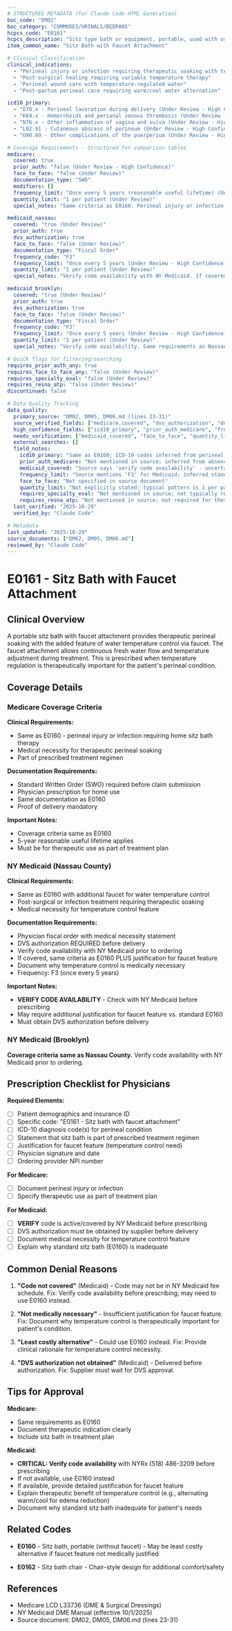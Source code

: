 ```yaml
---
# STRUCTURED METADATA (For Claude Code HTML Generation)
boc_code: "DM02"
boc_category: "COMMODES/URINALS/BEDPANS"
hcpcs_code: "E0161"
hcpcs_description: "Sitz type bath or equipment, portable, used with or without commode, with faucet attachment/s"
item_common_name: "Sitz Bath with Faucet Attachment"

# Clinical Classification
clinical_indications:
  - "Perineal injury or infection requiring therapeutic soaking with temperature control"
  - "Post-surgical healing requiring variable temperature therapy"
  - "Perineal wound care with temperature-regulated water"
  - "Post-partum perineal care requiring warm/cool water alternation"

icd10_primary:
  - "O70.x - Perineal laceration during delivery (Under Review - High Confidence)"
  - "K64.x - Hemorrhoids and perianal venous thrombosis (Under Review - High Confidence)"
  - "N76.x - Other inflammation of vagina and vulva (Under Review - High Confidence)"
  - "L02.91 - Cutaneous abscess of perineum (Under Review - High Confidence)"
  - "O90.89 - Other complications of the puerperium (Under Review - High Confidence)"

# Coverage Requirements - Structured for comparison tables
medicare:
  covered: true
  prior_auth: "false (Under Review - High Confidence)"
  face_to_face: "false (Under Review)"
  documentation_type: "SWO"
  modifiers: []
  frequency_limit: "Once every 5 years (reasonable useful lifetime) (Under Review - High Confidence)"
  quantity_limit: "1 per patient (Under Review)"
  special_notes: "Same criteria as E0160. Perineal injury or infection treatment requiring home sitz bath therapy."

medicaid_nassau:
  covered: "true (Under Review)"
  prior_auth: true
  dvs_authorization: true
  face_to_face: "false (Under Review)"
  documentation_type: "Fiscal Order"
  frequency_code: "F3"
  frequency_limit: "Once every 5 years (Under Review - High Confidence)"
  quantity_limit: "1 per patient (Under Review)"
  special_notes: "Verify code availability with NY Medicaid. If covered, same criteria as E0160 plus justification for faucet feature. DVS authorization required."

medicaid_brooklyn:
  covered: "true (Under Review)"
  prior_auth: true
  dvs_authorization: true
  face_to_face: "false (Under Review)"
  documentation_type: "Fiscal Order"
  frequency_code: "F3"
  frequency_limit: "Once every 5 years (Under Review - High Confidence)"
  quantity_limit: "1 per patient (Under Review)"
  special_notes: "Verify code availability. Same requirements as Nassau County."

# Quick flags for filtering/searching
requires_prior_auth_any: true
requires_face_to_face_any: "false (Under Review)"
requires_specialty_eval: "false (Under Review)"
requires_resna_atp: "false (Under Review)"
discontinued: false

# Data Quality Tracking
data_quality:
  primary_source: "DM02, DM05, DM06.md (lines 23-31)"
  source_verified_fields: ["medicare.covered", "dvs_authorization", "documentation_type", "frequency_code", "clinical_indications"]
  high_confidence_fields: ["icd10_primary", "prior_auth_medicare", "frequency_limit_wording"]
  needs_verification: ["medicaid_covered", "face_to_face", "quantity_limit", "requires_specialty_eval", "requires_resna_atp"]
  external_searches: []
  field_notes:
    icd10_primary: "Same as E0160; ICD-10 codes inferred from perineal conditions mentioned in source"
    prior_auth_medicare: "Not mentioned in source; inferred from absence (typical for therapeutic DME)"
    medicaid_covered: "Source says 'verify code availability' - uncertain if code is in active NY Medicaid fee schedule"
    frequency_limit: "Source mentions 'F3' for Medicaid; inferred standard wording for Medicare"
    face_to_face: "Not specified in source document"
    quantity_limit: "Not explicitly stated; typical pattern is 1 per patient"
    requires_specialty_eval: "Not mentioned in source; not typically required"
    requires_resna_atp: "Not mentioned in source; not required for therapeutic supplies"
  last_verified: "2025-10-29"
  verified_by: "Claude Code"

# Metadata
last_updated: "2025-10-29"
source_documents: ["DM02, DM05, DM06.md"]
reviewed_by: "Claude Code"
---
```


# E0161 - Sitz Bath with Faucet Attachment

## Clinical Overview

A portable sitz bath with faucet attachment provides therapeutic perineal soaking with the added feature of water temperature control via faucet. The faucet attachment allows continuous fresh water flow and temperature adjustment during treatment. This is prescribed when temperature regulation is therapeutically important for the patient's perineal condition.

## Coverage Details

### Medicare Coverage Criteria

**Clinical Requirements:**
- Same as E0160 - perineal injury or infection requiring home sitz bath therapy
- Medical necessity for therapeutic perineal soaking
- Part of prescribed treatment regimen

**Documentation Requirements:**
- Standard Written Order (SWO) required before claim submission
- Physician prescription for home use
- Same documentation as E0160
- Proof of delivery mandatory

**Important Notes:**
- Coverage criteria same as E0160
- 5-year reasonable useful lifetime applies
- Must be for therapeutic use as part of treatment plan

### NY Medicaid (Nassau County)

**Clinical Requirements:**
- Same as E0160 with additional faucet for water temperature control
- Post-surgical or infection treatment requiring therapeutic soaking
- Medical necessity for temperature control feature

**Documentation Requirements:**
- Physician fiscal order with medical necessity statement
- DVS authorization REQUIRED before delivery
- Verify code availability with NY Medicaid prior to ordering
- If covered, same criteria as E0160 PLUS justification for faucet feature
- Document why temperature control is medically necessary
- Frequency: F3 (once every 5 years)

**Important Notes:**
- **VERIFY CODE AVAILABILITY** - Check with NY Medicaid before prescribing
- May require additional justification for faucet feature vs. standard E0160
- Must obtain DVS authorization before delivery

### NY Medicaid (Brooklyn)

**Coverage criteria same as Nassau County.** Verify code availability with NY Medicaid prior to ordering.

## Prescription Checklist for Physicians

**Required Elements:**
- [ ] Patient demographics and insurance ID
- [ ] Specific code: "E0161 - Sitz bath with faucet attachment"
- [ ] ICD-10 diagnosis code(s) for perineal condition
- [ ] Statement that sitz bath is part of prescribed treatment regimen
- [ ] Justification for faucet feature (temperature control need)
- [ ] Physician signature and date
- [ ] Ordering provider NPI number

**For Medicare:**
- [ ] Document perineal injury or infection
- [ ] Specify therapeutic use as part of treatment plan

**For Medicaid:**
- [ ] **VERIFY** code is active/covered by NY Medicaid before prescribing
- [ ] DVS authorization must be obtained by supplier before delivery
- [ ] Document medical necessity for temperature control feature
- [ ] Explain why standard sitz bath (E0160) is inadequate

## Common Denial Reasons

1. **"Code not covered"** (Medicaid) - Code may not be in NY Medicaid fee schedule. Fix: Verify code availability before prescribing; may need to use E0160 instead.

2. **"Not medically necessary"** - Insufficient justification for faucet feature. Fix: Document why temperature control is therapeutically important for patient's condition.

3. **"Least costly alternative"** - Could use E0160 instead. Fix: Provide clinical rationale for temperature control necessity.

4. **"DVS authorization not obtained"** (Medicaid) - Delivered before authorization. Fix: Supplier must wait for DVS approval.

## Tips for Approval

**Medicare:**
- Same requirements as E0160
- Document therapeutic indication clearly
- Include sitz bath in treatment plan

**Medicaid:**
- **CRITICAL: Verify code availability** with NYRx (518) 486-3209 before prescribing
- If not available, use E0160 instead
- If available, provide detailed justification for faucet feature
- Explain therapeutic benefit of temperature control (e.g., alternating warm/cool for edema reduction)
- Document why standard sitz bath inadequate for patient's needs

## Related Codes

- **E0160** - Sitz bath, portable (without faucet) - May be least costly alternative if faucet feature not medically justified

- **E0162** - Sitz bath chair - Chair-style design for additional comfort/safety

## References

- Medicare LCD L33736 (DME & Surgical Dressings)
- NY Medicaid DME Manual (effective 10/1/2025)
- Source document: DM02, DM05, DM06.md (lines 23-31)
